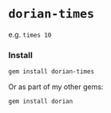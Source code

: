 # `dorian-times`

e.g. `times 10`

### Install

```bash
gem install dorian-times
```

Or as part of my other gems:

```bash
gem install dorian
```
